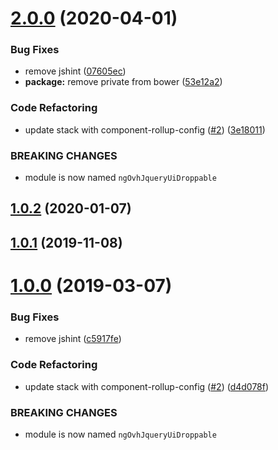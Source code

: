 # [2.0.0](https://github.com/ovh/manager/compare/@ovh-ux/ng-ovh-jquery-ui-droppable@1.0.2...@ovh-ux/ng-ovh-jquery-ui-droppable@2.0.0) (2020-04-01)


### Bug Fixes

* remove jshint ([07605ec](https://github.com/ovh/manager/commit/07605ec994e2392ccda5cdc71c0ea53c30b4a589))
* **package:** remove private from bower ([53e12a2](https://github.com/ovh/manager/commit/53e12a2ee5a145a8b9fa63d8a6e5eee97addd9f9))


### Code Refactoring

* update stack with component-rollup-config ([#2](https://github.com/ovh/manager/issues/2)) ([3e18011](https://github.com/ovh/manager/commit/3e18011e01908a8c87dab79a23d370b6714b3590))


### BREAKING CHANGES

* module is now named `ngOvhJqueryUiDroppable`



## [1.0.2](https://github.com/ovh-ux/ng-ovh-jquery-ui-droppable/compare/v1.0.1...v1.0.2) (2020-01-07)



## [1.0.1](https://github.com/ovh-ux/ng-ovh-jquery-ui-droppable/compare/v1.0.0...v1.0.1) (2019-11-08)



# [1.0.0](https://github.com/ovh-ux/ng-ovh-jquery-ui-droppable/compare/0.1.1...1.0.0) (2019-03-07)


### Bug Fixes

* remove jshint ([c5917fe](https://github.com/ovh-ux/ng-ovh-jquery-ui-droppable/commit/c5917fe))


### Code Refactoring

* update stack with component-rollup-config ([#2](https://github.com/ovh-ux/ng-ovh-jquery-ui-droppable/issues/2)) ([d4d078f](https://github.com/ovh-ux/ng-ovh-jquery-ui-droppable/commit/d4d078f))


### BREAKING CHANGES

* module is now named `ngOvhJqueryUiDroppable`



